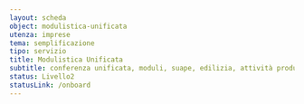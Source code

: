 ```yaml
---
layout: scheda
object: modulistica-unificata
utenza: imprese
tema: semplificazione
tipo: servizio
title: Modulistica Unificata
subtitle: conferenza unificata, moduli, suape, edilizia, attività produttive
status: Livello2
statusLink: /onboard
---
```


